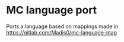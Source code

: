 # MC language port

Ports a language based on mappings made in https://gitlab.com/Madis0/mc-language-map